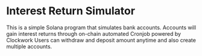 # Interest Return Simulator
This is a simple Solana program that simulates bank accounts. 
Accounts will gain interest returns through on-chain automated Cronjob powered by Clockwork
Users can withdraw and deposit amount anytime and also create multiple accounts.
